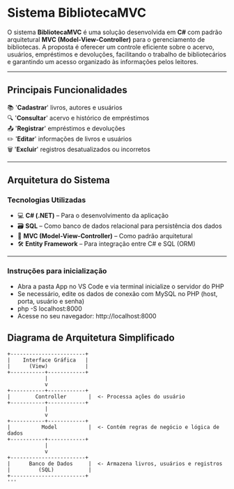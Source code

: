 # Sistema BibliotecaMVC

O sistema **BibliotecaMVC** é uma solução desenvolvida em **C#** com padrão arquitetural **MVC (Model-View-Controller)** para o gerenciamento de bibliotecas. A proposta é oferecer um controle eficiente sobre o acervo, usuários, empréstimos e devoluções, facilitando o trabalho de bibliotecários e garantindo um acesso organizado às informações pelos leitores.

---

## Principais Funcionalidades

📚 '**Cadastrar**' livros, autores e usuários  
🔍 '**Consultar**' acervo e histórico de empréstimos  
📤 '**Registrar**' empréstimos e devoluções  
✏️ '**Editar**' informações de livros e usuários  
🗑️ '**Excluir**' registros desatualizados ou incorretos

---

## Arquitetura do Sistema



### Tecnologias Utilizadas

- 💻 **C# (.NET)** – Para o desenvolvimento da aplicação
- 🗃️ **SQL** – Como banco de dados relacional para persistência dos dados
- 🧩 **MVC (Model-View-Controller)** – Como padrão arquitetural
- 🛠️ **Entity Framework** – Para integração entre C# e SQL (ORM)

---

### Instruções para inicialização

- Abra a pasta App no VS Code e via terminal inicialize o servidor do PHP
- Se necessário, edite os dados de conexão com MySQL no PHP (host, porta, usuário e senha)
- php -S localhost:8000
- Acesse no seu navegador: http://localhost:8000

## Diagrama de Arquitetura Simplificado

```plaintext
+------------------------+
|    Interface Gráfica   |
|      (View)            |
+-----------+------------+
            |
            v
+-----------+------------+
|        Controller       |  <- Processa ações do usuário
+-----------+------------+
            |
            v
+-----------+------------+
|          Model          |  <- Contém regras de negócio e lógica de dados
+-----------+------------+
            |
            v
+------------------------+
|      Banco de Dados     |  <- Armazena livros, usuários e registros
|         (SQL)           |
+------------------------+
'''

